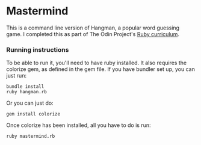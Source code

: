 # Mastermind

This is a command line version of Hangman, a popular word guessing game. I completed this as part of The Odin Project's [Ruby curriculum](https://www.theodinproject.com/lessons/ruby-hangman).

### Running instructions
To be able to run it, you'll need to have ruby installed. It also requires the colorize gem, as defined in the gem file. If you have bundler set up, you can just run:
```
bundle install
ruby hangman.rb
```
Or you can just do:
```
gem install colorize
```
Once colorize has been installed, all you have to do is run:

```
ruby mastermind.rb
```
